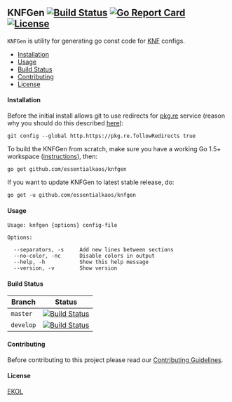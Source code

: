 ## KNFGen [![Build Status](https://travis-ci.org/essentialkaos/knfgen.svg?branch=master)](https://travis-ci.org/essentialkaos/knfgen) [![Go Report Card](https://goreportcard.com/badge/github.com/essentialkaos/knfgen)](https://goreportcard.com/report/github.com/essentialkaos/knfgen) [![License](https://gh.kaos.io/ekol.svg)](https://essentialkaos.com/ekol)

`KNFGen` is utility for generating go const code for [KNF](https://godoc.org/pkg.re/essentialkaos/ek.v7/knf) configs.

* [Installation](#installation)
* [Usage](#usage)
* [Build Status](#build-status)
* [Contributing](#contributing)
* [License](#license)

#### Installation

Before the initial install allows git to use redirects for [pkg.re](https://github.com/essentialkaos/pkgre) service (reason why you should do this described [here](https://github.com/essentialkaos/pkgre#git-support)):

```
git config --global http.https://pkg.re.followRedirects true
```

To build the KNFGen from scratch, make sure you have a working Go 1.5+ workspace ([instructions](https://golang.org/doc/install)), then:

```
go get github.com/essentialkaos/knfgen
```

If you want to update KNFGen to latest stable release, do:

```
go get -u github.com/essentialkaos/knfgen
```

#### Usage

```
Usage: knfgen {options} config-file
    
Options:
    
  --separators, -s     Add new lines between sections
  --no-color, -nc      Disable colors in output
  --help, -h           Show this help message
  --version, -v        Show version

```

#### Build Status

| Branch | Status |
|------------|--------|
| `master` | [![Build Status](https://travis-ci.org/essentialkaos/knfgen.svg?branch=master)](https://travis-ci.org/essentialkaos/knfgen) |
| `develop` | [![Build Status](https://travis-ci.org/essentialkaos/knfgen.svg?branch=develop)](https://travis-ci.org/essentialkaos/knfgen) |

#### Contributing

Before contributing to this project please read our [Contributing Guidelines](https://github.com/essentialkaos/contributing-guidelines#contributing-guidelines).

#### License

[EKOL](https://essentialkaos.com/ekol)
